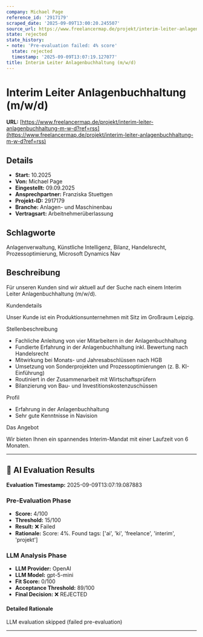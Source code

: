 ```yaml
---
company: Michael Page
reference_id: '2917179'
scraped_date: '2025-09-09T13:00:20.245507'
source_url: https://www.freelancermap.de/projekt/interim-leiter-anlagenbuchhaltung-m-w-d?ref=rss
state: rejected
state_history:
- note: 'Pre-evaluation failed: 4% score'
  state: rejected
  timestamp: '2025-09-09T13:07:19.127077'
title: Interim Leiter Anlagenbuchhaltung (m/w/d)
---
```



# Interim Leiter Anlagenbuchhaltung (m/w/d)
**URL:** [https://www.freelancermap.de/projekt/interim-leiter-anlagenbuchhaltung-m-w-d?ref=rss](https://www.freelancermap.de/projekt/interim-leiter-anlagenbuchhaltung-m-w-d?ref=rss)
## Details
- **Start:** 10.2025
- **Von:** Michael Page
- **Eingestellt:** 09.09.2025
- **Ansprechpartner:** Franziska Stuettgen
- **Projekt-ID:** 2917179
- **Branche:** Anlagen- und Maschinenbau
- **Vertragsart:** Arbeitnehmerüberlassung

## Schlagworte
Anlagenverwaltung, Künstliche Intelligenz, Bilanz, Handelsrecht, Prozessoptimierung, Microsoft Dynamics Nav

## Beschreibung
Für unseren Kunden sind wir aktuell auf der Suche nach einem Interim Leiter Anlagenbuchhaltung (m/w/d).

Kundendetails

Unser Kunde ist ein Produktionsunternehmen mit Sitz im Großraum Leipzig.

Stellenbeschreibung
- Fachliche Anleitung von vier Mitarbeitern in der Anlagenbuchhaltung
- Fundierte Erfahrung in der Anlagenbuchhaltung inkl. Bewertung nach Handelsrecht
- Mitwirkung bei Monats- und Jahresabschlüssen nach HGB
- Umsetzung von Sonderprojekten und Prozessoptimierungen (z. B. KI-Einführung)
- Routiniert in der Zusammenarbeit mit Wirtschaftsprüfern
- Bilanzierung von Bau- und Investitionskostenzuschüssen

Profil
- Erfahrung in der Anlagenbuchhaltung
- Sehr gute Kenntnisse in Navision

Das Angebot

Wir bieten Ihnen ein spannendes Interim-Mandat mit einer Laufzeit von 6 Monaten.

---

## 🤖 AI Evaluation Results

**Evaluation Timestamp:** 2025-09-09T13:07:19.087883

### Pre-Evaluation Phase
- **Score:** 4/100
- **Threshold:** 15/100
- **Result:** ❌ Failed
- **Rationale:** Score: 4%. Found tags: ['ai', 'ki', 'freelance', 'interim', 'projekt']

### LLM Analysis Phase
- **LLM Provider:** OpenAI
- **LLM Model:** gpt-5-mini
- **Fit Score:** 0/100
- **Acceptance Threshold:** 89/100
- **Final Decision:** ❌ REJECTED

#### Detailed Rationale
LLM evaluation skipped (failed pre-evaluation)

---
